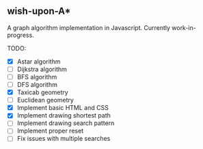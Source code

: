 ## wish-upon-A*

A graph algorithm implementation in Javascript. Currently work-in-progress.

TODO:

- [x] Astar algorithm
- [ ] Dijkstra algorithm
- [ ] BFS algorithm
- [ ] DFS algorithm
- [x] Taxicab geometry
- [ ] Euclidean geometry
- [x] Implement basic HTML and CSS
- [x] Implement drawing shortest path
- [ ] Implement drawing search pattern
- [ ] Implement proper reset
- [ ] Fix issues with multiple searches
